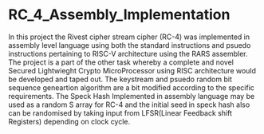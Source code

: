 # RC_4_Assembly_Implementation
In this project the Rivest cipher stream cipher (RC-4) was implemented in assembly level language using both the standard instructions and psuedo instructions pertaining to RISC-V architecture using the RARS assembler. The project is a part of the other task whereby a complete and novel Secured Lightwieght Crypto MicroProcessor using RISC architecture would be developed and taped out. The keystream and psuedo random bit sequence geneartion algorithm are a bit modified according to the specific requirements. The Speck Hash Implemented in assembly language may be used as a random S array for RC-4 and the initial seed in speck hash also can be randomised by taking input from LFSR(Linear Feedback shift Registers) depending on clock cycle.
